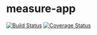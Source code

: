# measure-app

[![Build Status](https://travis-ci.org/m-lab/measure-app.svg)](https://travis-ci.org/m-lab/measure-app) [![Coverage Status](https://coveralls.io/repos/m-lab/measure-app/badge.svg?branch=master&service=github)](https://coveralls.io/github/m-lab/measure-app?branch=master)

